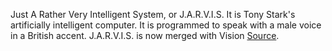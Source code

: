 Just A Rather Very Intelligent System, or J.A.R.V.I.S. 
It is Tony Stark's artificially intelligent  computer. 
It is programmed to speak with a male voice in a British accent. 
J.A.R.V.I.S. is now merged with Vision [Source](http://marvel-movies.wikia.com/wiki/J.A.R.V.I.S.).
